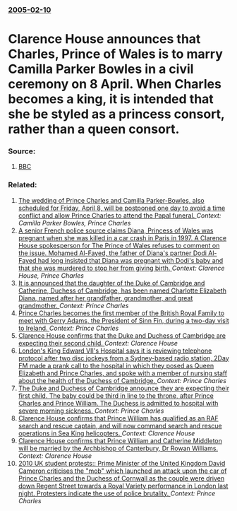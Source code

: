 ### [2005-02-10](/news/2005/02/10/index.md)

#  Clarence House announces that Charles, Prince of Wales is to marry Camilla Parker Bowles in a civil ceremony on 8 April. When Charles becomes a king, it is intended that she be styled as a princess consort, rather than a queen consort. 




### Source:

1. [BBC](http://news.bbc.co.uk/1/hi/world/4252795.stm)

### Related:

1. [ The wedding of Prince Charles and Camilla Parker-Bowles, also scheduled for Friday, April 8, will be postponed one day to avoid a time conflict and allow Prince Charles to attend the Papal funeral. ](/news/2005/04/4/the-wedding-of-prince-charles-and-camilla-parker-bowles-also-scheduled-for-friday-april-8-will-be-postponed-one-day-to-avoid-a-time-conf.md) _Context: Camilla Parker Bowles, Prince Charles_
2. [ A senior French police source claims Diana, Princess of Wales was pregnant when she was killed in a car crash in Paris in 1997. A Clarence House spokesperson for The Prince of Wales refuses to comment on the issue. Mohamed Al-Fayed, the father of Diana's partner Dodi Al-Fayed had long insisted that Diana was pregnant with Dodi's baby and that she was murdered to stop her from giving birth. ](/news/2003/12/21/a-senior-french-police-source-claims-diana-princess-of-wales-was-pregnant-when-she-was-killed-in-a-car-crash-in-paris-in-1997-a-clarence.md) _Context: Clarence House, Prince Charles_
3. [It is announced that the daughter of the Duke of Cambridge and Catherine, Duchess of Cambridge, has been named Charlotte Elizabeth Diana, named after her grandfather, grandmother, and great grandmother. ](/news/2015/05/4/it-is-announced-that-the-daughter-of-the-duke-of-cambridge-and-catherine-duchess-of-cambridge-has-been-named-charlotte-elizabeth-diana-na.md) _Context: Prince Charles_
4. [Prince Charles becomes the first member of the British Royal Family to meet with Gerry Adams, the President of Sinn Fin, during a two-day visit to Ireland. ](/news/2015/05/19/prince-charles-becomes-the-first-member-of-the-british-royal-family-to-meet-with-gerry-adams-the-president-of-sinn-fein-during-a-two-day-v.md) _Context: Prince Charles_
5. [Clarence House confirms that the Duke and Duchess of Cambridge are expecting their second child. ](/news/2014/09/8/clarence-house-confirms-that-the-duke-and-duchess-of-cambridge-are-expecting-their-second-child.md) _Context: Clarence House_
6. [London's King Edward VII's Hospital says it is reviewing telephone protocol after two disc jockeys from a Sydney-based radio station, 2Day FM made a prank call to the hospital in which they posed as Queen Elizabeth and Prince Charles, and spoke with a member of nursing staff about the health of the Duchess of Cambridge. ](/news/2012/12/5/london-s-king-edward-vii-s-hospital-says-it-is-reviewing-telephone-protocol-after-two-disc-jockeys-from-a-sydney-based-radio-station-2day-f.md) _Context: Prince Charles_
7. [The Duke and Duchess of Cambridge announce they are expecting their first child. The baby could be third in line to the throne, after Prince Charles and Prince William. The Duchess is admitted to hospital with severe morning sickness. ](/news/2012/12/3/the-duke-and-duchess-of-cambridge-announce-they-are-expecting-their-first-child-the-baby-could-be-third-in-line-to-the-throne-after-prince.md) _Context: Prince Charles_
8. [Clarence House confirms that Prince William has qualified as an RAF search and rescue captain, and will now command search and rescue operations in Sea King helicopters. ](/news/2012/06/7/clarence-house-confirms-that-prince-william-has-qualified-as-an-raf-search-and-rescue-captain-and-will-now-command-search-and-rescue-operat.md) _Context: Clarence House_
9. [Clarence House confirms that Prince William and Catherine Middleton will be married by the Archbishop of Canterbury, Dr Rowan Williams. ](/news/2011/01/5/clarence-house-confirms-that-prince-william-and-catherine-middleton-will-be-married-by-the-archbishop-of-canterbury-dr-rowan-williams.md) _Context: Clarence House_
10. [2010 UK student protests:: Prime Minister of the United Kingdom David Cameron criticises the "mob" which launched an attack upon the car of Prince Charles and the Duchess of Cornwall as the couple were driven down Regent Street towards a Royal Variety performance in London last night. Protesters indicate the use of police brutality. ](/news/2010/12/10/2010-uk-student-protests-prime-minister-of-the-united-kingdom-david-cameron-criticises-the-mob-which-launched-an-attack-upon-the-car-of.md) _Context: Prince Charles_
